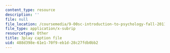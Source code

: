 ```yaml
---
content_type: resource
description: ''
file: null
file_location: /coursemedia/9-00sc-introduction-to-psychology-fall-2011/488d398e61e170f9eb1d28c27fdb0bb2_SBrCPDC21f4.srt
file_type: application/x-subrip
resourcetype: Other
title: 3play caption file
uid: 488d398e-61e1-70f9-eb1d-28c27fdb0bb2
---
```

